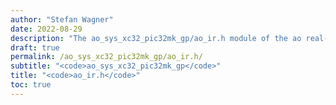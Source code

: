 ```yaml
---
author: "Stefan Wagner"
date: 2022-08-29
description: "The ao_sys_xc32_pic32mk_gp/ao_ir.h module of the ao real-time operating system."
draft: true
permalink: /ao_sys_xc32_pic32mk_gp/ao_ir.h/ 
subtitle: "<code>ao_sys_xc32_pic32mk_gp</code>"
title: "<code>ao_ir.h</code>"
toc: true
---
```


